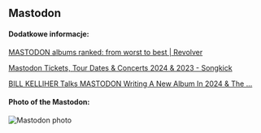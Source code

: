 ## Mastodon
#### Dodatkowe informacje:
[MASTODON albums ranked: from worst to best | Revolver](https://www.revolvermag.com/music/mastodon-albums-ranked-worst-best)

[Mastodon Tickets, Tour Dates & Concerts 2024 & 2023 - Songkick](https://www.songkick.com/artists/91029-mastodon)

[BILL KELLIHER Talks MASTODON Writing A New Album In 2024 & The ...](https://metalinjection.net/news/bill-kelliher-talks-mastodon-writing-a-new-album-in-2024-the-difficulties-of-touring)

#### Photo of the Mastodon:
![Mastodon photo](https://ichef.bbci.co.uk/images/ic/960x540/p01bqy2g.jpg)
